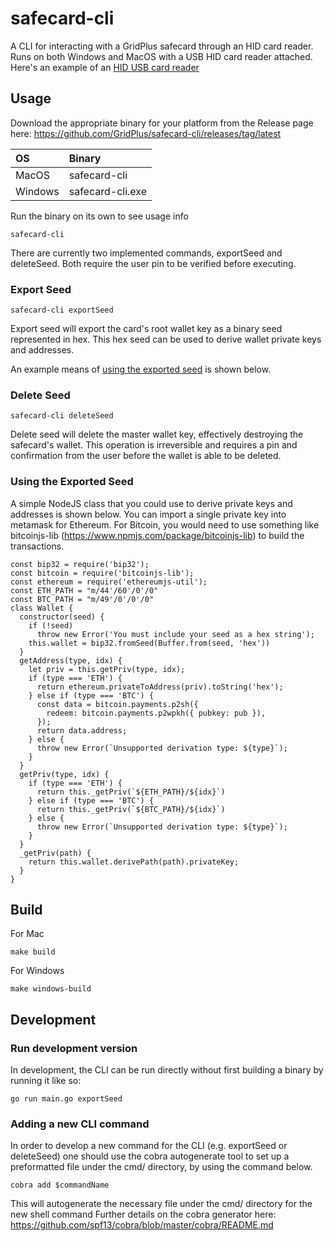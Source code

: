 # safecard-cli

A CLI for interacting with a GridPlus safecard through an HID card reader. Runs on both Windows and MacOS with a USB HID card reader attached. Here's an example of an [HID USB card reader](https://www.amazon.com/HID-OMNIKEY-3121-Card-Reader/dp/B00AT4NX8S/ref=sr_1_14?dchild=1&keywords=hid+reader&qid=1611873802&sr=8-14)

## Usage

Download the appropriate binary for your platform from the Release page here: https://github.com/GridPlus/safecard-cli/releases/tag/latest

| OS    | Binary |
|:------|:-------|
| MacOS | safecard-cli |
| Windows | safecard-cli.exe |

Run the binary on its own to see usage info
```
safecard-cli
```

There are currently two implemented commands, exportSeed and deleteSeed.
Both require the user pin to be verified before executing.

### Export Seed

```
safecard-cli exportSeed
```

Export seed will export the card's root wallet key as a binary seed represented in hex. This hex seed can be used to derive wallet private keys and addresses.

An example means of [using the exported seed](#using-the-exported-seed) is shown below.

### Delete Seed

```
safecard-cli deleteSeed
```

Delete seed will delete the master wallet key, effectively destroying the safecard's wallet. This operation is irreversible and requires a pin and confirmation from the user before the wallet is able to be deleted.

### Using the Exported Seed
A simple NodeJS class that you could use to derive private keys and addresses is shown below. You can import a single private key into metamask for Ethereum. For Bitcoin, you would need to use something like bitcoinjs-lib (https://www.npmjs.com/package/bitcoinjs-lib) to build the transactions.

```
const bip32 = require('bip32');
const bitcoin = require('bitcoinjs-lib');
const ethereum = require('ethereumjs-util');
const ETH_PATH = "m/44'/60'/0'/0"
const BTC_PATH = "m/49'/0'/0'/0"
class Wallet {
  constructor(seed) {
    if (!seed)
      throw new Error('You must include your seed as a hex string');
    this.wallet = bip32.fromSeed(Buffer.from(seed, 'hex'))
  }
  getAddress(type, idx) {
    let priv = this.getPriv(type, idx);
    if (type === 'ETH') {
      return ethereum.privateToAddress(priv).toString('hex');
    } else if (type === 'BTC') {
      const data = bitcoin.payments.p2sh({
        redeem: bitcoin.payments.p2wpkh({ pubkey: pub }),
      });
      return data.address;
    } else {
      throw new Error(`Unsupported derivation type: ${type}`);
    }
  }
  getPriv(type, idx) {
    if (type === 'ETH') {
      return this._getPriv(`${ETH_PATH}/${idx}`)
    } else if (type === 'BTC') {
      return this._getPriv(`${BTC_PATH}/${idx}`)
    } else {
      throw new Error(`Unsupported derivation type: ${type}`);
    }
  }
  _getPriv(path) {
    return this.wallet.derivePath(path).privateKey;
  }
}
```
## Build
For Mac
```
make build
```
For Windows
```
make windows-build
```

## Development

### Run development version
In development, the CLI can be run directly without first building a binary by running it like so:
```
go run main.go exportSeed
```
### Adding a new CLI command
In order to develop a new command for the CLI (e.g. exportSeed or deleteSeed) one should use the cobra autogenerate tool to set up a preformatted file under the cmd/ directory, by using the command below.
```
cobra add $commandName
```

This will autogenerate the necessary file under the cmd/ directory for the new shell command
Further details on the cobra generator here: https://github.com/spf13/cobra/blob/master/cobra/README.md